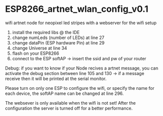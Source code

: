 # ESP8266_artnet_wlan_config_v0.1

wifi artnet node for neopixel led stripes
with a webserver for the wifi setup


1. install the required libs @ the IDE
2. change numLeds (number of LEDs) at line 27
3. change dataPin (ESP hardware Pin) at line 29
4. change Universe at line 34
5. flash on your ESP8266
6. connect to the ESP softAP
   -> insert the ssid and pw of your router

Debug:
if you want to know if your Node recives a artnet message,
you can activate the debug section between
line 105 and 130 -> if a message receive then it will be
printed at the serial monitor.

Please turn on only one ESP to configure the wifi,
or specify the name for each device,
the softAP name can be changed at line 296.

The websever is only available when the wifi is not set!
After the configuration the server is turned off for
a better performance.
